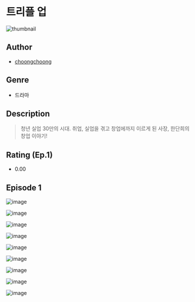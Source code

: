 # 트리플 업
![thumbnail](https://image-comic.pstatic.net/user_contents_data/challenge_comic/2023/05/24/163690/upload_3834875771489497441_480x623.jpeg)

## Author
- [choongchoong](https://comic.naver.com/artistTitle?id=163690)

## Genre
- 드라마

## Description
> 청년 실업 30만의 시대. 취업, 실업을 겪고 창업에까지 이르게 된 사장, 한단희의 창업 이야기!


## Rating (Ep.1)
- 0.00

## Episode 1
![image](https://image-comic.pstatic.net/user_contents_data/challenge_comic/2023/05/24/163690/upload_3905290695219689828.jpeg)

![image](https://image-comic.pstatic.net/user_contents_data/challenge_comic/2023/05/24/163690/upload_3619032839337948977.jpeg)

![image](https://image-comic.pstatic.net/user_contents_data/challenge_comic/2023/05/24/163690/upload_3618698810403207221.jpeg)

![image](https://image-comic.pstatic.net/user_contents_data/challenge_comic/2023/05/24/163690/upload_3473742272475968101.jpeg)

![image](https://image-comic.pstatic.net/user_contents_data/challenge_comic/2023/05/24/163690/upload_3558235373176251954.jpeg)

![image](https://image-comic.pstatic.net/user_contents_data/challenge_comic/2023/05/24/163690/upload_4122822473688900916.jpeg)

![image](https://image-comic.pstatic.net/user_contents_data/challenge_comic/2023/05/24/163690/upload_3558516822416373555.jpeg)

![image](https://image-comic.pstatic.net/user_contents_data/challenge_comic/2023/05/24/163690/upload_7219607969177088819.jpeg)

![image](https://image-comic.pstatic.net/user_contents_data/challenge_comic/2023/05/24/163690/upload_7004279624019687782.jpeg)
